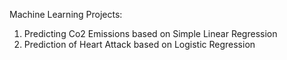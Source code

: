 Machine Learning Projects:
1) Predicting Co2 Emissions based on Simple Linear Regression
2) Prediction of Heart Attack based on Logistic Regression
